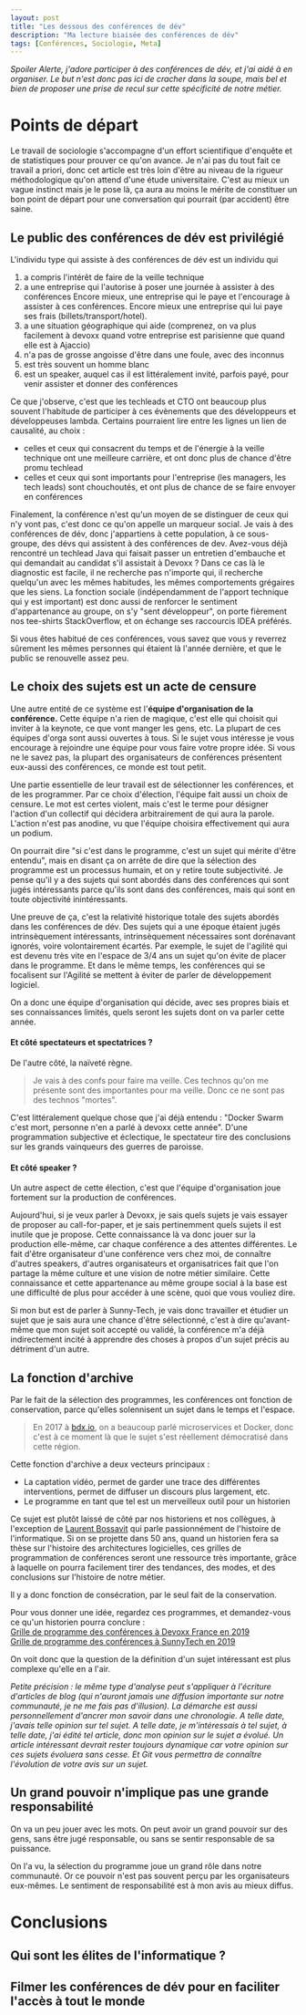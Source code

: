 ```yaml
---
layout: post
title: "Les dessous des conférences de dév"
description: "Ma lecture biaisée des conférences de dév"
tags: [Conférences, Sociologie, Meta]
---
```


_Spoiler Alerte, j'adore participer à des conférences de dév,
 et j'ai aidé à en organiser. Le but n'est donc pas ici de cracher dans la soupe, mais bel et bien de proposer
 une prise de recul sur cette spécificité de notre métier._
 
 
# Points de départ

Le travail de sociologie s'accompagne d'un effort scientifique d'enquête et de statistiques pour prouver ce qu'on avance.
Je n'ai pas du tout fait ce travail a priori, donc cet article est très loin d'être au niveau de la rigueur méthodologique
qu'on attend d'une étude universitaire. C'est au mieux un vague instinct mais je le pose là, ça aura au moins le mérite 
de constituer un bon point de départ pour une conversation qui pourrait (par accident) être saine.  
 
## Le public des conférences de dév est privilégié

L'individu type qui assiste à des conférences de dév est un individu qui 
1. a compris l'intérêt de faire de la veille technique
2. a une entreprise qui l'autorise à poser une journée à assister à des conférences 
    Encore mieux, une entreprise qui le paye et l'encourage à assister à ces conférences. Encore mieux une entreprise qui lui paye ses frais (billets/transport/hotel).
3. a une situation géographique qui aide (comprenez, on va plus facilement à devoxx quand votre entreprise est parisienne que quand elle est à Ajaccio)
4. n'a pas de grosse angoisse d'être dans une foule, avec des inconnus
5. est très souvent un homme blanc
6. est un speaker, auquel cas il est littéralement invité, parfois payé, pour venir assister et donner des conférences

Ce que j'observe, c'est que les techleads et CTO ont beaucoup plus souvent l'habitude de participer à ces évènements 
que des développeurs et développeuses lambda. Certains pourraient lire entre les lignes un lien de causalité, au choix :
- celles et ceux qui consacrent du temps et de l'énergie à la veille technique ont une meilleure carrière, et ont donc plus de chance d'être promu techlead      
- celles et ceux qui sont importants pour l'entreprise (les managers, les tech leads) sont chouchoutés, et ont plus de chance de se faire envoyer en conférences

Finalement, la conférence n'est qu'un moyen de se distinguer de ceux qui n'y vont pas, c'est donc ce qu'on appelle un marqueur social.
Je vais à des conférences de dév, donc j'appartiens à cette population, à ce sous-groupe, des dévs qui assistent à des conférences de dev.
Avez-vous déjà rencontré un techlead Java qui faisait passer un entretien d'embauche et qui demandait au candidat s'il
 assistait à Devoxx ? Dans ce cas là le diagnostic est facile, il ne recherche pas n'importe qui, il recherche quelqu'un avec les mêmes habitudes, les mêmes comportements grégaires que les siens.
La fonction sociale (indépendamment de l'apport technique qui y est important) est donc aussi de renforcer le 
sentiment d'appartenance au groupe, on s'y "sent développeur", on porte fièrement nos tee-shirts StackOverflow, et
 on échange ses raccourcis IDEA préférés.

Si vous êtes habitué de ces conférences, vous savez que vous y reverrez sûrement les mêmes personnes qui étaient là l'année dernière, et que le public se renouvelle assez peu. 
 
## Le choix des sujets est un acte de censure

Une autre entité de ce système est l'**équipe d'organisation de la conférence.**
Cette équipe n'a rien de magique, c'est elle qui choisit qui inviter à la keynote, ce que vont manger les gens, etc. La 
plupart de ces équipes d'orga sont aussi ouvertes à tous. Si le sujet vous intéresse je vous encourage à rejoindre une 
équipe pour vous faire votre propre idée. Si vous ne le savez pas, la plupart des organisateurs de conférences présentent
eux-aussi des conférences, ce monde est tout petit.

Une partie essentielle de leur travail est de sélectionner les conférences, et de les programmer.
Par ce choix d'élection, l'équipe fait aussi un choix de censure. Le mot est certes violent, mais c'est le terme pour 
désigner l'action d'un collectif qui décidera arbitrairement de qui aura la parole. L'action n'est 
pas anodine, vu que l'équipe choisira effectivement qui aura un podium. 

On pourrait dire "si c'est dans le programme, c'est un sujet qui mérite d'être entendu", mais en disant ça on arrête
de dire que la sélection des programme est un processus humain, et on y retire toute subjectivité.
Je pense qu'il y a des sujets qui sont abordés dans des conférences qui sont jugés intéressants parce qu'ils sont dans des 
conférences, mais qui sont en toute objectivité inintéressants. 

Une preuve de ça, c'est la relativité historique totale des sujets abordés dans les conférences de dév. Des sujets qui a 
une époque étaient jugés intrinsèquement intéressants, intrinsèquement nécessaires sont dorénavant ignorés, voire volontairement écartés.
Par exemple, le sujet de l'agilité qui est devenu très vite en l'espace de 3/4 ans un sujet qu'on évite de placer dans le 
programme. Et dans le même temps, les conférences qui se focalisent sur l'Agilité se mettent à éviter de parler de développement logiciel.

On a donc une équipe d'organisation qui décide, avec ses propres biais et ses connaissances limités, quels seront les sujets dont on va parler cette année.

#### Et côté spectateurs et spectatrices ?
De l'autre côté, la naïveté règne. 
> Je vais à des confs pour faire ma veille. Ces technos qu'on me présente sont des importantes pour ma veille. Donc 
>ce ne sont pas des technos "mortes".

C'est littéralement quelque chose que j'ai déjà entendu : "Docker Swarm c'est mort, personne n'en a parlé à devoxx cette année".
D'une programmation subjective et éclectique, le spectateur tire des conclusions sur les grands vainqueurs des guerres 
de paroisse.  

#### Et côté speaker ?

Un autre aspect de cette élection, c'est que l'équipe d'organisation joue fortement sur la production de conférences.

Aujourd'hui, si je veux parler à Devoxx, je sais quels sujets je vais essayer de proposer au call-for-paper, et je sais 
pertinemment quels sujets il est inutile que je propose. Cette connaissance là va donc jouer sur la production elle-même,
car chaque conférence a des attentes différentes. Le fait d'être organisateur d'une conférence vers chez moi, de connaître 
d'autres speakers, d'autres organisateurs et organisatrices fait que l'on partage la même culture et une vision
de notre métier similaire. Cette connaissance et cette appartenance au même groupe social à la base est une difficulté de 
plus pour accéder à une scène, quoi que vous vouliez dire.

Si mon but est de parler à Sunny-Tech, je vais donc travailler et étudier un sujet que je sais aura une chance d'être 
sélectionné, c'est à dire qu'avant-même que mon sujet soit accepté ou validé, la conférence m'a déjà indirectement 
incité à apprendre des choses à propos d'un sujet précis au détriment d'un autre. 

## La fonction d'archive  
Par le fait de la sélection des programmes, les conférences ont fonction de conservation, parce qu'elles solennisent 
un sujet dans le temps et l'espace.   
> En 2017 à [bdx.io](https://www.bdx.io/#/home), on a beaucoup parlé microservices et Docker, donc c'est à ce moment là que 
le sujet s'est réellement démocratisé dans cette région.

Cette fonction d'archive a deux vecteurs principaux : 
* La captation vidéo, permet de garder une trace des différentes interventions, permet de diffuser un discours plus largement, etc.
* Le programme en tant que tel est un merveilleux outil pour un historien

Ce sujet est plutôt laissé de côté par nos historiens et nos collègues, à l'exception de [Laurent Bossavit](https://www.youtube.com/watch?v=Q2pWIPfJ-lQ) qui 
parle passionnément de l'histoire de l'informatique. Si on se projette dans 50 ans, quand un historien fera sa thèse sur
 l'histoire des architectures logicielles, 
ces grilles de programmation de conférences seront une ressource très importante, grâce à laquelle on pourra facilement tirer 
des tendances, des modes, et des conclusions sur l'histoire de notre métier.




Il y a donc fonction de consécration, par le seul fait de la conservation. 

Pour vous donner une idée, regardez ces programmes, et demandez-vous ce qu'un historien pourra conclure :    
[Grille de programme des conférences à Devoxx France en 2019](https://cfp.devoxx.fr/2019/agenda/conf/thursday.html)     
[Grille de programme des conférences à SunnyTech en 2019](https://2019.sunny-tech.io/schedule/) 

On voit donc que la question de la définition d'un sujet intéressant est plus complexe qu'elle en a l'air.

_Petite précision : le même type d'analyse peut s'appliquer à l'écriture d'articles de blog (qui n'auront jamais une diffusion importante sur notre communauté, 
je ne me fais pas d'illusion). La démarche est aussi personnellement d'ancrer mon savoir dans une chronologie. A telle date, 
j'avais telle opinion sur tel sujet. A telle date, je m'intéressais à tel sujet, à telle date, j'ai édité
 tel article, donc mon opinion sur le sujet a évolué. Un article intéressant devrait rester toujours dynamique car votre opinion
 sur ces sujets évoluera sans cesse. Et Git vous permettra de connaître l'évolution de votre avis sur un sujet._


## Un grand pouvoir n'implique pas une grande responsabilité
On va un peu jouer avec les mots. On peut avoir un grand pouvoir sur des gens, sans être jugé responsable, ou sans se
sentir responsable de sa puissance.

On l'a vu, la sélection du programme joue un grand rôle dans notre communauté. 
Or ce pouvoir n'est pas souvent perçu par les organisateurs eux-mêmes. Le sentiment de responsabilité 
est à mon avis au mieux diffus. 


# Conclusions  

## Qui sont les élites de l'informatique ?

## Filmer les conférences de dév pour en faciliter l'accès à tout le monde
 